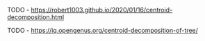 TODO - https://robert1003.github.io/2020/01/16/centroid-decomposition.html

TODO - https://iq.opengenus.org/centroid-decomposition-of-tree/
